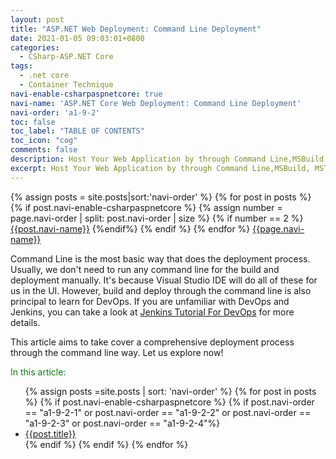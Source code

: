 ```yaml
---
layout: post
title: "ASP.NET Web Deployment: Command Line Deployment"
date: 2021-01-05 09:03:01+0800
categories:
  - CSharp-ASP.NET Core
tags:
  - .net core
  - Container Technique
navi-enable-csharpaspnetcore: true
navi-name: 'ASP.NET Core Web Deployment: Command Line Deployment'
navi-order: 'a1-9-2'
toc: false
toc_label: "TABLE OF CONTENTS"
toc_icon: "cog"
comments: false
description: Host Your Web Application by through Command Line,MSBuild, MSTest, MSDeploy,DotNet
excerpt: Host Your Web Application by through Command Line,MSBuild, MSTest, MSDeploy, DotNet
---
```

<!--navigation bar-->
<div class='navi-link-container'>
  {% assign posts = site.posts|sort:'navi-order' %}
  {% for post in posts %}
    {% if post.navi-enable-csharpaspnetcore %}
        {% assign number = page.navi-order | split: post.navi-order | size %}
        {% if number == 2 %}
            <a href="{{ site.baseurl }}{{ post.url }}" class='navi-link'>{{post.navi-name}}</a>
        {%endif%}
    {% endif %}
  {% endfor %}
<a class='navi-link' href="">{{page.navi-name}}</a>
</div>
<!--navigation bar-->


Command Line is the most basic way that does the deployment process. Usually, we don't need to run any command line for the build and deployment manually. It's because Visual Studio IDE will do all of these for us in the UI. However, build and deploy through the command line is also principal to learn for DevOps. If you are unfamiliar with DevOps and Jenkins, you can take a look at [Jenkins Tutorial For DevOps][1] for more details.

This article aims to take cover a comprehensive deployment process through the command line way. Let us explore now!

<!--item-->
<div>
  <span style="color: green;">In this article:</span>
  <ul>
    {% assign posts =site.posts | sort: 'navi-order' %}
    {% for post in posts %}
      {% if post.navi-enable-csharpaspnetcore %}
        {% if post.navi-order == "a1-9-2-1" or
              post.navi-order == "a1-9-2-2" or 
              post.navi-order == "a1-9-2-3" or 
              post.navi-order == "a1-9-2-4"%}
                  <li><a href="{{ site.baseurl }}{{ post.url }}" class="item-link">{{post.title}}</a></li>
        {% endif %}
      {% endif %}
    {% endfor %}
  </ul>
</div>
<!--item-->

[1]: /jenkins/2020/12/23/jenkins-tutorial/